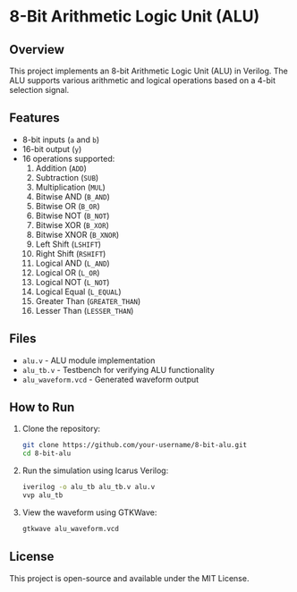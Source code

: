 # 8-Bit Arithmetic Logic Unit (ALU)

## Overview
This project implements an 8-bit Arithmetic Logic Unit (ALU) in Verilog. The ALU supports various arithmetic and logical operations based on a 4-bit selection signal.

## Features
- 8-bit inputs (`a` and `b`)
- 16-bit output (`y`)
- 16 operations supported:
  1. Addition (`ADD`)
  2. Subtraction (`SUB`)
  3. Multiplication (`MUL`)
  4. Bitwise AND (`B_AND`)
  5. Bitwise OR (`B_OR`)
  6. Bitwise NOT (`B_NOT`)
  7. Bitwise XOR (`B_XOR`)
  8. Bitwise XNOR (`B_XNOR`)
  9. Left Shift (`LSHIFT`)
  10. Right Shift (`RSHIFT`)
  11. Logical AND (`L_AND`)
  12. Logical OR (`L_OR`)
  13. Logical NOT (`L_NOT`)
  14. Logical Equal (`L_EQUAL`)
  15. Greater Than (`GREATER_THAN`)
  16. Lesser Than (`LESSER_THAN`)

## Files
- `alu.v` - ALU module implementation
- `alu_tb.v` - Testbench for verifying ALU functionality
- `alu_waveform.vcd` - Generated waveform output

## How to Run
1. Clone the repository:
   ```sh
   git clone https://github.com/your-username/8-bit-alu.git
   cd 8-bit-alu
   ```
2. Run the simulation using Icarus Verilog:
   ```sh
   iverilog -o alu_tb alu_tb.v alu.v
   vvp alu_tb
   ```
3. View the waveform using GTKWave:
   ```sh
   gtkwave alu_waveform.vcd
   ```

## License
This project is open-source and available under the MIT License.

